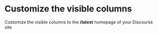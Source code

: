 # Customize the visible columns

Customize the visible columns to the **/latest** homepage of your Discourse site

